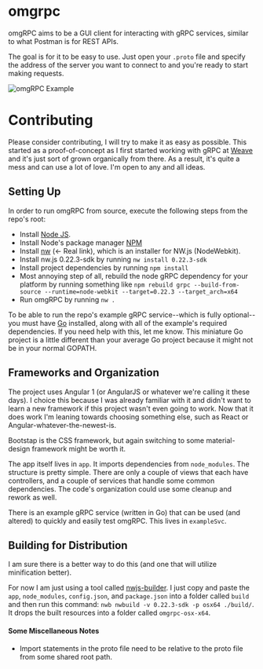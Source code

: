 # omgrpc

omgRPC aims to be a GUI client for interacting with gRPC services, similar to what Postman is for REST APIs.

The goal is for it to be easy to use. Just open your `.proto` file and specify the address of the server you want to connect to and you're ready to start making requests.

![omgRPC Example](http://shldz.us/omgrpc/omgrpc.gif "omgRPC Example")

# Contributing

Please consider contributing, I will try to make it as easy as possible. This started as a proof-of-concept as I first started working with gRPC at [Weave](https://getweave.com) and it's just sort of grown organically from there. As a result, it's quite a mess and can use a lot of love. I'm open to any and all ideas.

## Setting Up

In order to run omgRPC from source, execute the following steps from the repo's root:

* Install [Node JS](http://lmgtfy.com/?s=b&q=install+nodejs).
* Install Node's package manager [NPM](http://lmgtfy.com/?s=b&q=install+npm)
* Install [nw](https://github.com/nwjs/npm-installer) (<- Real link), which is an installer for NW.js (NodeWebkit).
* Install nw.js 0.22.3-sdk by running `nw install 0.22.3-sdk`
* Install project dependencies by running `npm install`
* Most annoying step of all, rebuild the node gRPC dependency for your platform by running something like `npm rebuild grpc --build-from-source --runtime=node-webkit --target=0.22.3 --target_arch=x64`
* Run omgRPC by running `nw .`

To be able to run the repo's example gRPC service--which is fully optional--you must have [Go](https://golang.org/) installed, along with all of the example's required dependencies. If you need help with this, let me know. This miniature Go project is a little different than your average Go project because it might not be in your normal GOPATH.

## Frameworks and Organization

The project uses Angular 1 (or AngularJS or whatever we're calling it these days). I choice this because I was already familiar with it and didn't want to learn a new framework if this project wasn't even going to work. Now that it does work I'm leaning towards choosing something else, such as React or Angular-whatever-the-newest-is.

Bootstap is the CSS framework, but again switching to some material-design framework might be worth it.

The app itself lives in `app`. It imports dependencies from `node_modules`. The structure is pretty simple. There are only a couple of views that each have controllers, and a couple of services that handle some common dependencies. The code's organization could use some cleanup and rework as well.

There is an example gRPC service (written in Go) that can be used (and altered) to quickly and easily test omgRPC. This lives in `exampleSvc`.

## Building for Distribution

I am sure there is a better way to do this (and one that will utilize minification better). 

For now I am just using a tool called [nwjs-builder](https://www.npmjs.com/package/nwjs-builder). I just copy and paste the `app`, `node_modules`, `config.json`, and `package.json` into a folder called `build` and then run this command: `nwb nwbuild -v 0.22.3-sdk -p osx64 ./build/`. It drops the built resources into a folder called `omgrpc-osx-x64`.

#### Some Miscellaneous Notes
* Import statements in the proto file need to be relative to the proto file from some shared root path.